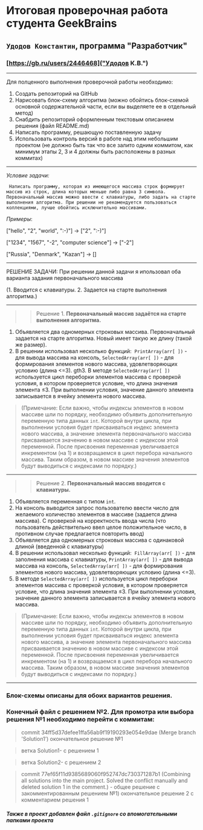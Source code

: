 # Итоговая проверочная работа студента **GeekBrains**
## `Удодов Константин`, программа "Разработчик" 
###  [https://gb.ru/users/2446468]("Удодов К.В.")
---
Для полценного выполнения проверочной работы необходимо:

1. Создать репозиторий на GitHub
2. Нарисовать блок-схему алгоритма (можно обойтись блок-схемой основной содержательной части, если вы выделяете ее в отдельный метод)
3. Снабдить репозиторий оформленным текстовым описанием решения (файл README.md)
4. Написать программу, решающую поставленную задачу
5. Использовать контроль версий в работе над этим небольшим проектом (не должно быть так что все залито одним коммитом, как минимум этапы 2, 3 и 4 должны быть расположены в разных коммитах)
---
*Условие задачи:*

     Написать программу, которая из имеющегося массива строк формирует массив из строк, длина которых меньше либо равна 3 символа. Первоначальный массив можно ввести с клавиатуры, либо задать на старте выполнения алгоритма. При решении не рекомендуется пользоваться коллекциями, лучше обойтись исключительно массивами.

*Примеры*:

["hello", "2", "world", ":-)"] -> ["2", ":-)"]

["1234", "1567", "-2", "computer science"] -> ["-2"]

["Russia", "Denmark", "Kazan"] -> []

---
РЕШЕНИЕ ЗАДАЧИ:
При решении данной задачи я ипользовал оба варианта задания первоначального массива 

(1. Вводится с клавиатуры. 2. Задается на старте выполнения алгоритма.)

---

>>Решение 1. **Первоначальный массив задаётся на старте выполнения алгоритма.**

1. Объявляется два одномерных строковых массива. Первоначальный задается на старте алгоритма. Новый имеет такую же длину (такой же размер).
2. В решении использовал несколько функций:  `PrintArray(arr[ ])` - для вывода массива на консоль, `SelectedArray(arr[ ])` - для формирования элементов нового массива, удовлетворяющих условию (длина <=3).
gth3. В методе `SelectedArray(arr[ ])` используется цикл переборки элементов массива с проверкой условия, в котором проверяется условие, что длина значения элемента ≤3. При выполнении условия, значение данного элемента записывается в ячейку элемента нового массива.

 >(Примечание: Если важно, чтобы индексы элементов в новом массиве шли по порядку, необходимо объявить дополнительную переменную типа данных `int`. Которой внутри цикла, при выполнении условия будет присваиваться индекс элемента нового массива, а значение элемента первоначального массива присваивается значению в новом массиве с индексом этой переменной. После присвоения переменная увеличивается инкрементом (на 1) и возвращаемся в цикл перебора начального массива. Таким образом, в новом массиве значения элементов будут выводиться с индексами по порядку.)
 ---
 >>Решение 2. **Первоначальный массив вводится с клавиатуры.**

1. Объявляется переменная с типом `int`.
2. На консоль выводится запрос пользователю ввести число для желаемого количество элементов в массиве (задается длина массива). С проверкой на корректность ввода числа (что пользователь действительно ввел целое положительное число, в противном случае предлагается повторить ввод)
3. Объявляется два одномерных строковых массива с одинаковой длиной (введенной с клавиатуры)
4. В решении использовал несколько функций:  `FillArray(arr[ ])` - для заполнения массива с клавиатуры, `PrintArray(arr[ ])` - для вывода массива на консоль, `SelectedArray(arr[ ])` - для формирования элементов нового массива, удовлетворяющих условию (длина <=3).
5. В методе `SelectedArray(arr[ ])` используется цикл переборки элементов массива с проверкой условия, в котором проверяется условие, что длина значения элемента ≤3. При выполнении условия, значение данного элемента записывается в ячейку элемента нового массива.

> (Примечание: Если важно, чтобы индексы элементов в новом массиве шли по порядку, необходимо объявить дополнительную переменную типа данных `int`. Которой внутри цикла, при выполнении условия будет присваиваться индекс элемента нового массива, а значение элемента первоначального массива присваивается значению в новом массиве с индексом этой переменной. После присвоения переменная увеличивается инкрементом (на 1) и возвращаемся в цикл перебора начального массива. Таким образом, в новом массиве значения элементов будут выводиться с индексами по порядку.)
---
### Блок-схемы описаны для обоих вариантов решения. 
### Конечный файл с **решением №2.** Для промотра или выбора **решения №1** необходимо перейти с коммитам:

>  commit 34ff5d37defee1ffa56ab9f19190293e054e9dae (Merge branch 'Solution1’) окончательное решение №1

> ветка Solution1- с решением 1

> ветка Solution2- с решением 2

>  commit 77ef65f11d9385689060f952747dc730371287b1 (Combining all solutions into the main project. Solved the conflict manually and deleted solution 1 in the comment.) - общее решение с закомментированным решением №1) окончательное решение 2 с комментарием решения 1

##### Также в проект добавлен файл `.gitignore` со впомогательными папками проекта